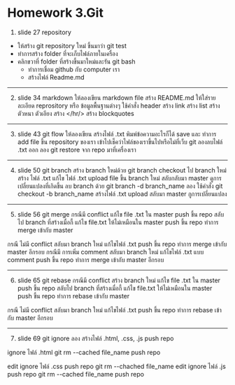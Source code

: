 # Homework 3.Git

1. slide 27 repository
-  ให้สร้าง git repository ใหม่ ขึ้นมาว่า git test
-  ทำการสร้าง folder ที่จะเก็บไฟล์ภายในเครื่อง
-  คลิกขวาที่ folder ที่สร้างขึ้นมาใหม่และรัน git bash
    -   ทำการเชื่อม github กับ computer เรา
    -   สร้างไฟล์ Readme.md

---

2. slide 34 markdown
ให้ลองเขียน markdown file
สร้าง README.md
ให้ใส่รายละเอียด reprository หรือ ข้อมูลพื้นฐานต่างๆ
ใช้คำสั่ง header
สร้าง link
สร้าง list
สร้าง ตัวหนา ตัวเอียง
สร้าง </hr/>
สร้าง blockquotes

---

3. slide 43 git flow 
ให้ลองเขียน สร้างไฟล์ .txt
พิมพ์ข้อความอะไรก็ได้
save และ ทำการ add file
ขึ้น repository ของเรา
เข้าไปเช็คว่าไฟล์ของเราขึ้นไปหรือไม่ที่เว็บ git 
ลองลบไฟล์ .txt ออก
ลอง git restore จาก repo มาที่เครื่องเรา

---

4. slide 50 git branch
สร้าง branch  ใหม่ด้วย
git branch
checkout ไป branch ใหม่
สร้าง ไฟล์ .txt
แก้ไข ไฟล์ .txt
upload file ขึ้น branch ใหม่
สลับกลับมา master
ดูการเปลี่ยนแปลงที่เกิดขึ้น 
ลบ branch ด้วย
git branch -d branch_name
ลอง ใช้คำสั่ง git checkout -b branch_name
สร้างไฟล์ .txt upload
สลับมา master
กูการเปลี่ยนแปลง

---

5. slide 56 git merge
กรณีมี conflict
แก้ไข file .txt ใน master
push ขึ้น repo
สลับไป branch ที่สร้างเมื่อกี้
แก้ไข file.txt ให้ไม่เหมือนใน master
push ขึ้น repo
ทำการ merge เข้ากับ master

กรณี ไม่มี conflict
สลับมา branch ใหม่
แก้ไขไฟล์ .txt
push ขึ้น repo
ทำการ merge เข้ากับ master 
อีกรอบ
กรณีมี การเพิ่ม comment
สลับมา branch ใหม่
แก้ไขไฟล์ .txt แบบ comment
push ขึ้น repo
ทำการ merge เข้ากับ master 
อีกรอบ

---

6. slide 65 git rebase
กรณีมี conflict 
สร้าง branch ใหม่
แก้ไข file .txt ใน master
push ขึ้น repo
สลับไป branch ที่สร้างเมื่อกี้
แก้ไข file.txt ให้ไม่เหมือนใน master
push ขึ้น repo
ทำการ rebase เข้ากับ master

กรณี ไม่มี conflict
สลับมา branch ใหม่
แก้ไขไฟล์ .txt
push ขึ้น repo
ทำการ rebase เข้ากับ master 
อีกรอบ

---

7. slide 69 git ignore
ลอง สร้างไฟล์ .html, .css, .js
push repo

ignore ไฟล์ .html
git rm --cached file_name
push repo

edit ignore ไฟล์ .css
push repo
git rm --chached file_name
edit ignore ไฟล์ .js
push repo
git rm --cached file_name
push repo
